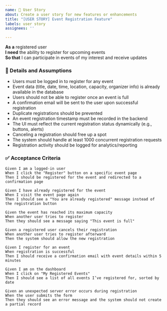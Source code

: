 ```yaml
---
name: 📝 User Story
about: Create a user story for new features or enhancements
title: "[USER STORY] Event Registration Feature"
labels: user story
assignees: ''

---
```


**As a** registered user  
**I need** the ability to register for upcoming events  
**So that** I can participate in events of my interest and receive updates  

### 💬 Details and Assumptions
* Users must be logged in to register for any event  
* Event data (title, date, time, location, capacity, organizer info) is already available in the database  
* Users should not be able to register once an event is full  
* A confirmation email will be sent to the user upon successful registration  
* Duplicate registrations should be prevented  
* An event registration timestamp must be recorded in the backend  
* The UI must reflect the current registration status dynamically (e.g., buttons, alerts)  
* Canceling a registration should free up a spot  
* The system should handle at least 1000 concurrent registration requests  
* Registration activity should be logged for analytics/reporting  

### ✅ Acceptance Criteria     
```gherkin
Given I am a logged-in user  
When I click the "Register" button on a specific event page  
Then I should be registered for the event and redirected to a confirmation page  

Given I have already registered for the event  
When I visit the event page again  
Then I should see a "You are already registered" message instead of the registration button  

Given the event has reached its maximum capacity  
When another user tries to register  
Then they should see a message saying "This event is full"  

Given a registered user cancels their registration  
When another user tries to register afterward  
Then the system should allow the new registration  

Given I register for an event  
When registration is successful  
Then I should receive a confirmation email with event details within 5 minutes  

Given I am on the dashboard  
When I click on "My Registered Events"  
Then I should see a list of all events I’ve registered for, sorted by date  

Given an unexpected server error occurs during registration  
When the user submits the form  
Then they should see an error message and the system should not create a partial record  
